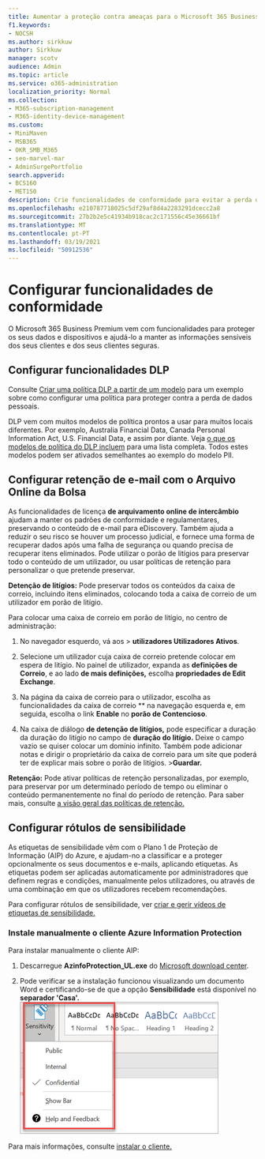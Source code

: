 ```yaml
---
title: Aumentar a proteção contra ameaças para o Microsoft 365 Business Premium
f1.keywords:
- NOCSH
ms.author: sirkkuw
author: Sirkkuw
manager: scotv
audience: Admin
ms.topic: article
ms.service: o365-administration
localization_priority: Normal
ms.collection:
- M365-subscription-management
- M365-identity-device-management
ms.custom:
- MiniMaven
- MSB365
- OKR_SMB_M365
- seo-marvel-mar
- AdminSurgePortfolio
search.appverid:
- BCS160
- MET150
description: Crie funcionalidades de conformidade para evitar a perda de dados e ajude a manter as informações sensíveis dos seus e dos seus clientes seguras.
ms.openlocfilehash: e210787718025c5df29af8d4a2283291dcecc2a8
ms.sourcegitcommit: 27b2b2e5c41934b918cac2c171556c45e36661bf
ms.translationtype: MT
ms.contentlocale: pt-PT
ms.lasthandoff: 03/19/2021
ms.locfileid: "50912536"
---
```

# <a name="set-up-compliance-features"></a>Configurar funcionalidades de conformidade

O Microsoft 365 Business Premium vem com funcionalidades para proteger os seus dados e dispositivos e ajudá-lo a manter as informações sensíveis dos seus clientes e dos seus clientes seguras.

## <a name="set-up-dlp-features"></a>Configurar funcionalidades DLP

Consulte [Criar uma política DLP a partir de um modelo](../compliance/create-a-dlp-policy-from-a-template.md) para um exemplo sobre como configurar uma política para proteger contra a perda de dados pessoais. 
  
DLP vem com muitos modelos de política prontos a usar para muitos locais diferentes. Por exemplo, Australia Financial Data, Canada Personal Information Act, U.S. Financial Data, e assim por diante. Veja [o que os modelos de política do DLP incluem](../compliance/what-the-dlp-policy-templates-include.md) para uma lista completa. Todos estes modelos podem ser ativados semelhantes ao exemplo do modelo PII. 
  
## <a name="set-up-email-retention-with-exchange-online-archiving"></a>Configurar retenção de e-mail com o Arquivo Online da Bolsa

 As funcionalidades de licença **de arquivamento online de intercâmbio** ajudam a manter os padrões de conformidade e regulamentares, preservando o conteúdo de e-mail para eDiscovery. Também ajuda a reduzir o seu risco se houver um processo judicial, e fornece uma forma de recuperar dados após uma falha de segurança ou quando precisa de recuperar itens eliminados. Pode utilizar o porão de litígios para preservar todo o conteúdo de um utilizador, ou usar políticas de retenção para personalizar o que pretende preservar.
  
**Detenção de litígios:** Pode preservar todos os conteúdos da caixa de correio, incluindo itens eliminados, colocando toda a caixa de correio de um utilizador em porão de litígio. 
    
Para colocar uma caixa de correio em porão de litígio, no centro de administração:
    
1. No navegador esquerdo, vá aos  \> **utilizadores Utilizadores Ativos**.
    
2. Selecione um utilizador cuja caixa de correio pretende colocar em espera de litígio. No painel de utilizador, expanda as **definições de Correio**, e ao lado **de mais definições,** escolha **propriedades de Edit Exchange**.
    
3. Na página da caixa de correio para o utilizador, escolha as funcionalidades da caixa de correio ** na navegação esquerda e, em seguida, escolha o link **Enable** no **porão de Contencioso**.
    
4. Na caixa de diálogo **de detenção de litígios,** pode especificar a duração da duração do litígio no campo de **duração do litígio.** Deixe o campo vazio se quiser colocar um domínio infinito. Também pode adicionar notas e dirigir o proprietário da caixa de correio para um site que poderá ter de explicar mais sobre o porão de litígios. \>**Guardar.**
    
**Retenção:** Pode ativar políticas de retenção personalizadas, por exemplo, para preservar por um determinado período de tempo ou eliminar o conteúdo permanentemente no final do período de retenção. Para saber mais, consulte [a visão geral das políticas de retenção.](../compliance/retention.md)

## <a name="set-up-sensitivity-labels"></a>Configurar rótulos de sensibilidade

As etiquetas de sensibilidade vêm com o Plano 1 de Proteção de Informação (AIP) do Azure, e ajudam-no a classificar e a proteger opcionalmente os seus documentos e e-mails, aplicando etiquetas. As etiquetas podem ser aplicadas automaticamente por administradores que definem regras e condições, manualmente pelos utilizadores, ou através de uma combinação em que os utilizadores recebem recomendações.

Para configurar rótulos de sensibilidade, ver [criar e gerir vídeos de etiquetas de sensibilidade.](https://support.microsoft.com/office/2fb96b54-7dd2-4f0c-ac8d-170790d4b8b9)



### <a name="install-the-azure-information-protection-client-manually"></a>Instale manualmente o cliente Azure Information Protection

Para instalar manualmente o cliente AIP:

1. Descarregue **AzinfoProtection_UL.exe** do [Microsoft download center](https://www.microsoft.com/download/details.aspx?id=53018).
 
2. Pode verificar se a instalação funcionou visualizando um documento Word e certificando-se de que a opção **Sensibilidade** está disponível no **separador 'Casa'.**
<br/>![Aba de proteção num documento do Word.](../media/word-sensitivity.png)

Para mais informações, consulte [instalar o cliente.](/azure/information-protection/infoprotect-tutorial-step3)